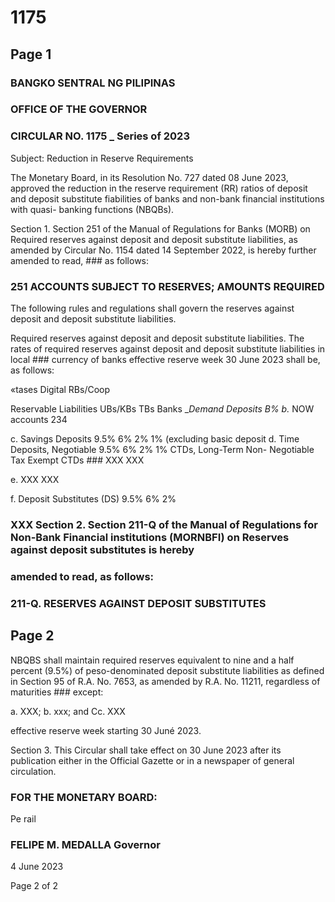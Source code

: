 # 1175

## Page 1

### BANGKO SENTRAL NG PILIPINAS

### OFFICE OF THE GOVERNOR

### CIRCULAR NO. 1175 _ Series of 2023

Subject: Reduction in Reserve Requirements

The Monetary Board, in its Resolution No. 727 dated 08 June 2023, approved the reduction in the reserve requirement (RR) ratios of deposit and deposit substitute fiabilities of banks and non-bank financial institutions with quasi- banking functions (NBQBs).

Section 1. Section 251 of the Manual of Regulations for Banks (MORB) on Required reserves against deposit and deposit substitute liabilities, as amended by Circular No. 1154 dated 14 September 2022, is hereby further amended to read, ### as follows:

### 251 ACCOUNTS SUBJECT TO RESERVES; AMOUNTS REQUIRED

The following rules and regulations shall govern the reserves against deposit and deposit substitute liabilities.

Required reserves against deposit and deposit substitute liabilities. The rates of required reserves against deposit and deposit substitute liabilities in local ### currency of banks effective reserve week 30 June 2023 shall be, as follows:

«tases Digital RBs/Coop

Reservable Liabilities UBs/KBs TBs Banks __Demand Deposits B% b._ NOW accounts 234

c. Savings Deposits 9.5% 6% 2% 1% (excluding basic deposit d. Time Deposits, Negotiable 9.5% 6% 2% 1% CTDs, Long-Term Non- Negotiable Tax Exempt CTDs ### XXX XXX

e. XXX XXX

f. Deposit Substitutes (DS) 9.5% 6% 2%

### XXX Section 2. Section 211-Q of the Manual of Regulations for Non-Bank Financial institutions (MORNBFI) on Reserves against deposit substitutes is hereby

### amended to read, as follows:

### 211-Q. RESERVES AGAINST DEPOSIT SUBSTITUTES

## Page 2

NBQBS shall maintain required reserves equivalent to nine and a half percent (9.5%) of peso-denominated deposit substitute liabilities as defined in Section 95 of R.A. No. 7653, as amended by R.A. No. 11211, regardless of maturities ### except:

a. XXX; b. xxx; and Cc. XXX

effective reserve week starting 30 Juné 2023.

Section 3. This Circular shall take effect on 30 June 2023 after its publication either in the Official Gazette or in a newspaper of general circulation.

### FOR THE MONETARY BOARD:

Pe rail

### FELIPE M. MEDALLA Governor

4 June 2023

Page 2 of 2

